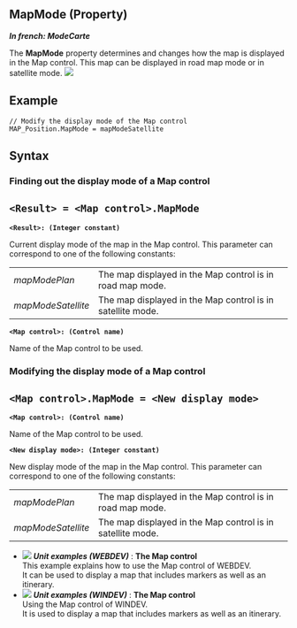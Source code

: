


## MapMode (Property)

***In french: ModeCarte***
	



<a name="XUse"></a>
<a name="Use"></a>
<a name="description"></a>
The **MapMode** property determines and changes how the map is displayed in the Map control. This map can be displayed in road map mode or in satellite mode. 
![](https://doc.pcsoft.fr/en-US/images/image.awp?langid=3&name=ModeCarte.gif)



<a name="Example1"></a>
<a name="sample_code"></a>

## Example


```wl
// Modify the display mode of the Map control
MAP_Position.MapMode = mapModeSatellite
```

<a name="XSYNTAX"></a>
<a name="SYNTAX1"></a>

## Syntax

### Finding out the display mode of a Map control

`<Result> = <Map control>.MapMode`
---

**`<Result>: (Integer constant)`**

Current display mode of the map in the Map control. This parameter can correspond to one of the following constants:


|   |   |
| --- | --- |
| *mapModePlan* | The map displayed in the Map control is in road map mode. |
| *mapModeSatellite* | The map displayed in the Map control is in satellite mode. |



**`<Map control>: (Control name)`**

Name of the Map control to be used.  


<a name="SYNTAX2"></a>

### Modifying the display mode of a Map control

`<Map control>.MapMode = <New display mode>`
---

**`<Map control>: (Control name)`**

Name of the Map control to be used.

**`<New display mode>: (Integer constant)`**

New display mode of the map in the Map control. This parameter can correspond to one of the following constants:


|   |   |
| --- | --- |
| *mapModePlan* | The map displayed in the Map control is in road map mode. |
| *mapModeSatellite* | The map displayed in the Map control is in satellite mode. |






- ![](https://doc.pcsoft.fr/en-US/images/image.awp?langid=3&name=TheMapcontrol.gif) ***Unit examples (WEBDEV)*** : **The Map control** <br>This example explains how to use the Map control of WEBDEV.<br>It can be used to display a map that includes markers as well as an itinerary.
- ![](https://doc.pcsoft.fr/en-US/images/image.awp?langid=3&name=TheMapcontrol.gif) ***Unit examples (WINDEV)*** : **The Map control** <br>Using the Map control of WINDEV.<br>It is used to display a map that includes markers as well as an itinerary.


